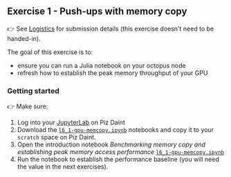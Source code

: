 <!--This file was generated, do not modify it.-->
## Exercise 1 - **Push-ups with memory copy**

👉 See [Logistics](/logistics/#submission) for submission details (this exercise doesn't need to be handed-in).

The goal of this exercise is to:
- ensure you can run a Julia notebook on your octopus node
- refresh how to establish the peak memory throughput of your GPU

### Getting started

👉 Make sure:
1. Log into your [JupyterLab](/software_install/#jupyterhub) on Piz Daint
2. Download the [`l6_1-gpu-memcopy.ipynb`](https://github.com/eth-vaw-glaciology/course-101-0250-00/blob/main/slide-notebooks/notebooks/l6_1-gpu-memcopy.ipynb) notebooks and copy it to your `scratch` space on Piz Daint.
4. Open the introduction notebook *Benchmarking memory copy and establishing peak memory access performance* [`l6_1-gpu-memcopy.ipynb`](https://github.com/eth-vaw-glaciology/course-101-0250-00/blob/main/slide-notebooks/notebooks/l6_1-gpu-memcopy.ipynb)
5. Run the notebook to establish the performance baseline (you will need the value in the next exercises).

